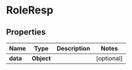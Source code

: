 # RoleResp

## Properties
Name | Type | Description | Notes
------------ | ------------- | ------------- | -------------
**data** | **Object** |  |  [optional]
